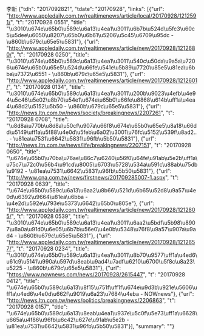 李新
{"tdh": "2017092821", "tdate": "20170928", "links": [{"url": "http://www.appledaily.com.tw/realtimenews/article/local/20170928/1212591/", "t": "20170928 0551", "title": "\u3010\u674e\u65b0\u589c\u6a13\u4ea1\u3011\u6b7b\u524d\u5fc3\u60c5\u5dee\u6050\u8207\u65b0\u6b61\u5206\u5c45\u6709\u95dc - \u860b\u679c\u65e5\u5831"}, {"url": "http://www.appledaily.com.tw/realtimenews/article/new/20170928/1212680/", "t": "20170928 0250", "title": "\u3010\u674e\u65b0\u589c\u6a13\u4ea1\u3011\u540c\u50da\u9a5a\u7206\u674e\u65b0\u65e5\u524d\u66fe\u541e\u5b89\u7720\u85e5\u81ea\u6bba\u7372\u6551 - \u860b\u679c\u65e5\u5831"}, {"url": "http://www.appledaily.com.tw/realtimenews/article/new/20170928/1212601/", "t": "20170928 0134", "title": "\u3010\u674e\u65b0\u589c\u6a13\u4ea1\u3011\u200b\u9023\u4efb\u4e94\u5c46\u5e02\u8b70\u54e1\u674e\u65b0\u66fe\u8868\u614b\uff1a\u4ea4\u68d2\u5152\u5b50 - \u860b\u679c\u65e5\u5831"}, {"url": "http://news.ltn.com.tw/news/society/breakingnews/2207261", "t": "20170928 0708", "title": "\u8d8a\u770b\u8d8a\u50cf\u907a\u66f8\u674e\u65b0\u65e5\u8a18\u66dd\u5149\uff1a\u5f88\u4e0d\u5feb\u6a02\u3001\u76fc\u5152\u539f\u8ad2... - \u81ea\u7531\u6642\u5831\u96fb\u5b50\u5831"}, {"url": "http://news.ltn.com.tw/news/life/breakingnews/2207151", "t": "20170928 0650", "title": "\u674e\u65b0\u70ba\u76ae\u86c7\u6240\u56f0\u64fe\u91ab\u5e2b\uff1a\u75c7\u72c0\u56b4\u91cd\u8005\u6703\u5728\u534a\u591c\u88ab\u75db\u9192 - \u81ea\u7531\u6642\u5831\u96fb\u5b50\u5831"}, {"url": "http://www.cna.com.tw/news/firstnews/201709285007-1.aspx", "t": "20170928 0639", "title": "\u674e\u65b0\u589c\u6a13\u6aa2\u8b66\u521d\u6b65\u52d8\u9a57\u4e0d\u6392\u9664\u81ea\u6bba - \u4e2d\u592e\u793e\u5373\u6642\u65b0\u805e"}, {"url": "http://www.appledaily.com.tw/realtimenews/article/new/20170928/1212805/", "t": "20170928 0539", "title": "\u3010\u674e\u65b0\u589c\u6a13\u4ea1\u3011\u6aa2\u5bdf\u5b98\u8907\u8a0a\u91d0\u6e05\u6b7b\u56e0\u4e0b\u5348\u76f8\u9a57\u907a\u9ad4 - \u860b\u679c\u65e5\u5831"}, {"url": "http://www.appledaily.com.tw/realtimenews/article/new/20170928/1212657/", "t": "20170928 0234", "title": "\u3010\u674e\u65b0\u589c\u6a13\u4ea1\u3011\u8b70\u9577\uff1a\u4ed6\u61c9\u5141\u990a\u597d\u8eab\u9ad4\u7adf\u6210\u6700\u5f8c\u8a23\u5225 - \u860b\u679c\u65e5\u5831"}, {"url": "https://www.nownews.com/news/20170928/2615447", "t": "20170928 0412", "title": "\u674e\u65b0\u589c\u6a13\u8f15\u751f\uff1f\u674e\u9d3b\u921e\u5606\uff1a\u4ed6\u4e0d\u662f\u9019\u6a23\u7684\u4eba - NOWnews"}, {"url": "http://news.ltn.com.tw/news/politics/breakingnews/2206863", "t": "20170928 0157", "title": "\u674e\u65b0\u589c\u6a13\u8eab\u4ea1\u937e\u5c0f\u5e73\uff1a\u6628\u665a\u4f86\u96fb\u6c42\u627e\u91ab\u5e2b - \u81ea\u7531\u6642\u5831\u96fb\u5b50\u5831"}], "summary": ""}